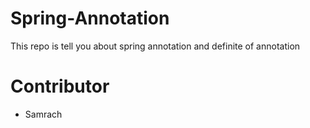 # Spring-Annotation
This repo is tell you about spring annotation and definite of annotation

# Contributor
- Samrach
